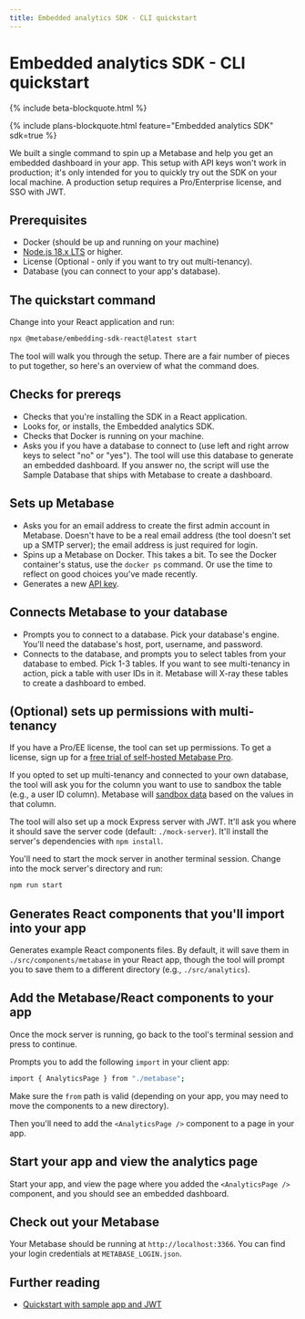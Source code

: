 ```yaml
---
title: Embedded analytics SDK - CLI quickstart
---
```


# Embedded analytics SDK - CLI quickstart

{% include beta-blockquote.html %}

{% include plans-blockquote.html feature="Embedded analytics SDK" sdk=true %}

We built a single command to spin up a Metabase and help you get an embedded dashboard in your app. This setup with API keys won't work in production; it's only intended for you to quickly try out the SDK on your local machine. A production setup requires a Pro/Enterprise license, and SSO with JWT.

## Prerequisites

- Docker (should be up and running on your machine)
- [Node.js 18.x LTS](https://nodejs.org/en) or higher.
- License (Optional - only if you want to try out multi-tenancy).
- Database (you can connect to your app's database).

## The quickstart command

Change into your React application and run:

```sh
npx @metabase/embedding-sdk-react@latest start
```

The tool will walk you through the setup. There are a fair number of pieces to put together, so here's an overview of what the command does.

## Checks for prereqs

- Checks that you're installing the SDK in a React application.
- Looks for, or installs, the Embedded analytics SDK.
- Checks that Docker is running on your machine.
- Asks you if you have a database to connect to (use left and right arrow keys to select "no" or "yes"). The tool will use this database to generate an embedded dashboard. If you answer no, the script will use the Sample Database that ships with Metabase to create a dashboard.

## Sets up Metabase

- Asks you for an email address to create the first admin account in Metabase. Doesn't have to be a real email address (the tool doesn't set up a SMTP server); the email address is just required for login.
- Spins up a Metabase on Docker. This takes a bit. To see the Docker container's status, use the `docker ps` command. Or use the time to reflect on good choices you've made recently.
- Generates a new [API key](../../people-and-groups/api-keys.md).

## Connects Metabase to your database

- Prompts you to connect to a database. Pick your database's engine. You'll need the database's host, port, username, and password.
- Connects to the database, and prompts you to select tables from your database to embed. Pick 1-3 tables. If you want to see multi-tenancy in action, pick a table with user IDs in it. Metabase will X-ray these tables to create a dashboard to embed.

## (Optional) sets up permissions with multi-tenancy

If you have a Pro/EE license, the tool can set up permissions. To get a license, sign up for a [free trial of self-hosted Metabase Pro](https://www.metabase.com/pricing/).

If you opted to set up multi-tenancy and connected to your own database, the tool will ask you for the column you want to use to sandbox the table (e.g., a user ID column). Metabase will [sandbox data](../../permissions/data-sandboxes.md) based on the values in that column.

The tool will also set up a mock Express server with JWT. It'll ask you where it should save the server code (default: `./mock-server`). It'll install the server's dependencies with `npm install`.

You'll need to start the mock server in another terminal session. Change into the mock server's directory and run:

```sh
npm run start
```

## Generates React components that you'll import into your app

Generates example React components files. By default, it will save them in `./src/components/metabase` in your React app, though the tool will prompt you to save them to a different directory (e.g., `./src/analytics`).

## Add the Metabase/React components to your app

Once the mock server is running, go back to the tool's terminal session and press <Enter> to continue.

Prompts you to add the following `import` in your client app:

```sh
import { AnalyticsPage } from "./metabase";
```

Make sure the `from` path is valid (depending on your app, you may need to move the components to a new directory).

Then you'll need to add the `<AnalyticsPage />` component to a page in your app.

## Start your app and view the analytics page

Start your app, and view the page where you added the `<AnalyticsPage />` component, and you should see an embedded dashboard.

## Check out your Metabase

Your Metabase should be running at `http://localhost:3366`. You can find your login credentials at `METABASE_LOGIN.json`.

## Further reading

- [Quickstart with sample app and JWT](./quickstart.md)
